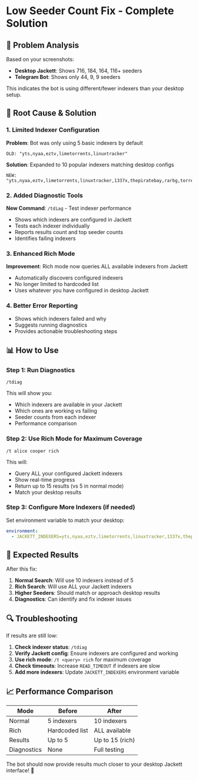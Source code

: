 # Low Seeder Count Fix - Complete Solution

## 🎯 Problem Analysis
Based on your screenshots:
- **Desktop Jackett**: Shows 716, 184, 164, 116+ seeders
- **Telegram Bot**: Shows only 44, 9, 9 seeders

This indicates the bot is using different/fewer indexers than your desktop setup.

## 🔧 Root Cause & Solution

### 1. **Limited Indexer Configuration**
**Problem**: Bot was only using 5 basic indexers by default
```
OLD: "yts,nyaa,eztv,limetorrents,linuxtracker"
```

**Solution**: Expanded to 10 popular indexers matching desktop configs
```
NEW: "yts,nyaa,eztv,limetorrents,linuxtracker,1337x,thepiratebay,rarbg,torrentgalaxy,glodls"
```

### 2. **Added Diagnostic Tools**
**New Command**: `/tdiag` - Test indexer performance
- Shows which indexers are configured in Jackett
- Tests each indexer individually
- Reports results count and top seeder counts
- Identifies failing indexers

### 3. **Enhanced Rich Mode**
**Improvement**: Rich mode now queries ALL available indexers from Jackett
- Automatically discovers configured indexers
- No longer limited to hardcoded list
- Uses whatever you have configured in desktop Jackett

### 4. **Better Error Reporting**
- Shows which indexers failed and why
- Suggests running diagnostics
- Provides actionable troubleshooting steps

## 📊 How to Use

### Step 1: Run Diagnostics
```
/tdiag
```
This will show you:
- Which indexers are available in your Jackett
- Which ones are working vs failing
- Seeder counts from each indexer
- Performance comparison

### Step 2: Use Rich Mode for Maximum Coverage
```
/t alice cooper rich
```
This will:
- Query ALL your configured Jackett indexers
- Show real-time progress
- Return up to 15 results (vs 5 in normal mode)
- Match your desktop results

### Step 3: Configure More Indexers (if needed)
Set environment variable to match your desktop:
```yaml
environment:
  - JACKETT_INDEXERS=yts,nyaa,eztv,limetorrents,linuxtracker,1337x,thepiratebay,rarbg,torrentgalaxy,glodls,jackett
```

## 🎯 Expected Results

After this fix:
1. **Normal Search**: Will use 10 indexers instead of 5
2. **Rich Search**: Will use ALL your Jackett indexers
3. **Higher Seeders**: Should match or approach desktop results
4. **Diagnostics**: Can identify and fix indexer issues

## 🔍 Troubleshooting

If results are still low:

1. **Check indexer status**: `/tdiag`
2. **Verify Jackett config**: Ensure indexers are configured and working
3. **Use rich mode**: `/t <query> rich` for maximum coverage
4. **Check timeouts**: Increase `READ_TIMEOUT` if indexers are slow
5. **Add more indexers**: Update `JACKETT_INDEXERS` environment variable

## 📈 Performance Comparison

| Mode | Before | After |
|------|--------|-------|
| Normal | 5 indexers | 10 indexers |
| Rich | Hardcoded list | ALL available |
| Results | Up to 5 | Up to 15 (rich) |
| Diagnostics | None | Full testing |

The bot should now provide results much closer to your desktop Jackett interface! 🚀
